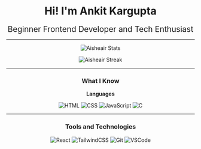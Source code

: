 <div align="center">

# Hi! I'm Ankit Kargupta

<span style='font-size: 1.5em;'>Beginner Frontend Developer and Tech Enthusiast</span>

---

![Aisheair Stats](https://github-readme-stats.vercel.app/api?username=Aisheair&theme=radical&show_icons=true&hide_border=false&count_private=true)

![Aisheair Streak](https://github-readme-streak-stats.herokuapp.com/?user=Aisheair&theme=radical&hide_border=false)

---

### What I Know

**Languages**

![HTML](https://ziadoua.github.io/m3-Markdown-Badges/badges/HTML/html1.svg)
![CSS](https://ziadoua.github.io/m3-Markdown-Badges/badges/CSS/css1.svg)
![JavaScript](https://ziadoua.github.io/m3-Markdown-Badges/badges/Javascript/javascript3.svg)
![C](https://ziadoua.github.io/m3-Markdown-Badges/badges/C/c1.svg)

---

### Tools and Technologies

![React](https://ziadoua.github.io/m3-Markdown-Badges/badges/React/react1.svg)
![TailwindCSS](https://ziadoua.github.io/m3-Markdown-Badges/badges/TailwindCSS/tailwindcss1.svg)
![Git](https://ziadoua.github.io/m3-Markdown-Badges/badges/Git/git1.svg)
![VSCode](https://ziadoua.github.io/m3-Markdown-Badges/badges/VisualStudioCode/visualstudiocode1.svg)

</div>

